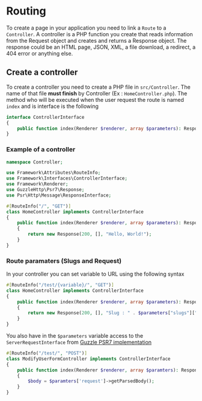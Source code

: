 # Routing

To create a page in your application you need to link a `Route` to a `Controller`. A controller is a PHP function you create that reads information from the Request object and creates and returns a Response object. The response could be an HTML page, JSON, XML, a file download, a redirect, a 404 error or anything else.

## Create a controller

To create a controller you need to create a PHP file in `src/Controller`. The name of that file **must finish** by Controller (Ex : `HomeController.php`). The method who will be executed when the user request the route is named `index` and is interface is the following

```php
interface ControllerInterface
{
    public function index(Renderer $renderer, array $parameters): ResponseInterface;
}
```

### Example of a controller

```php
namespace Controller;

use Framework\Attributes\RouteInfo;
use Framework\Interfaces\ControllerInterface;
use Framework\Renderer;
use GuzzleHttp\Psr7\Response;
use Psr\Http\Message\ResponseInterface;

#[RouteInfo("/", "GET")]
class HomeController implements ControllerInterface
{
    public function index(Renderer $renderer, array $parameters): ResponseInterface
    {
        return new Response(200, [], "Hello, World!");
    }
}
```

### Route paramaters (Slugs and Request)

In your controller you can set variable to URL using the following syntax

```php
#[RouteInfo("/test/{variable}/", "GET")]
class HomeController implements ControllerInterface
{
    public function index(Renderer $renderer, array $parameters): ResponseInterface
    {
        return new Response(200, [], "Slug : " . $parameters["slugs"]["variable"]);
    }
}
```

You also have in the `$parameters` variable access to the `ServerRequestInterface` from [Guzzle PSR7 implementation](https://github.com/guzzle/psr7)

```php
#[RouteInfo("/test/", "POST")]
class ModifyUserFormController implements ControllerInterface
{
    public function index(Renderer $renderer, array $paramters): ResponseInterface
    {
        $body = $paramters['request']->getParsedBody();
    }
}
```
